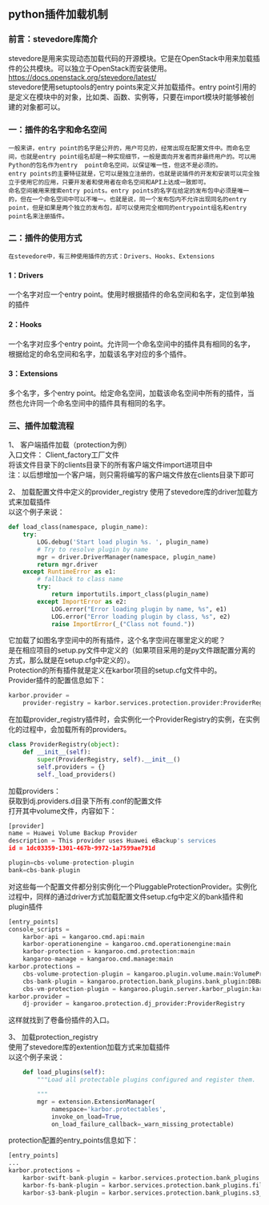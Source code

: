 ## python插件加载机制

### 前言：stevedore库简介
stevedore是用来实现动态加载代码的开源模块。它是在OpenStack中用来加载插件的公共模块。可以独立于OpenStack而安装使用。  https://docs.openstack.org/stevedore/latest/  
stevedore使用setuptools的entry points来定义并加载插件。entry point引用的是定义在模块中的对象，比如类、函数、实例等，只要在import模块时能够被创建的对象都可以。

### 一：插件的名字和命名空间
    一般来讲，entry point的名字是公开的，用户可见的，经常出现在配置文件中。而命名空间，也就是entry point组名却是一种实现细节，一般是面向开发者而非最终用户的。可以用Python的包名作为entry  point命名空间，以保证唯一性，但这不是必须的。  
    entry points的主要特征就是，它可以是独立注册的，也就是说插件的开发和安装可以完全独立于使用它的应用，只要开发者和使用者在命名空间和API上达成一致即可。  
    命名空间被用来搜索entry points。entry points的名字在给定的发布包中必须是唯一的，但在一个命名空间中可以不唯一。也就是说，同一个发布包内不允许出现同名的entry point，但是如果是两个独立的发布包，却可以使用完全相同的entrypoint组名和entry point名来注册插件。
    
### 二：插件的使用方式
    在stevedore中，有三种使用插件的方式：Drivers、Hooks、Extensions
#### 1：Drivers        
一个名字对应一个entry point。使用时根据插件的命名空间和名字，定位到单独的插件  

#### 2：Hooks  
一个名字对应多个entry point。允许同一个命名空间中的插件具有相同的名字，根据给定的命名空间和名字，加载该名字对应的多个插件。  

#### 3：Extensions  
多个名字，多个entry point。给定命名空间，加载该命名空间中所有的插件，当然也允许同一个命名空间中的插件具有相同的名字。

### 三、插件加载流程
1、	客户端插件加载（protection为例）  
入口文件： Client_factory工厂文件  
将该文件目录下的clients目录下的所有客户端文件import进项目中  
注：以后想增加一个客户端，则只需将编写的客户端文件放在clients目录下即可  

2、	加载配置文件中定义的provider_registry 
使用了stevedore库的driver加载方式来加载插件  
以这个例子来说：
```python
def load_class(namespace, plugin_name):
    try:
        LOG.debug('Start load plugin %s. ', plugin_name)
        # Try to resolve plugin by name
        mgr = driver.DriverManager(namespace, plugin_name)
        return mgr.driver
    except RuntimeError as e1:
        # fallback to class name
        try:
            return importutils.import_class(plugin_name)
        except ImportError as e2:
            LOG.error("Error loading plugin by name, %s", e1)
            LOG.error("Error loading plugin by class, %s", e2)
            raise ImportError(_("Class not found."))
```
它加载了如图名字空间中的所有插件，这个名字空间在哪里定义的呢？  
是在相应项目的setup.py文件中定义的（如果项目采用的是py文件跟配置分离的方式，那么就是在setup.cfg中定义的）。  
Protection的所有插件就是定义在karbor项目的setup.cfg文件中的。  
Provider插件的配置信息如下：
```python
karbor.provider =
    provider-registry = karbor.services.protection.provider:ProviderRegistry
```
在加载provider_registry插件时，会实例化一个ProviderRegistry的实例，在实例化的过程中，会加载所有的providers。
```python
class ProviderRegistry(object):
    def __init__(self):
        super(ProviderRegistry, self).__init__()
        self.providers = {}
        self._load_providers()
```
加载providers：  
获取到dj.providers.d目录下所有.conf的配置文件     
打开其中volume文件，内容如下：  
```python
[provider]
name = Huawei Volume Backup Provider
description = This provider uses Huawei eBackup's services
id = 1dc03359-1301-467b-9972-1a7599ae791d

plugin=cbs-volume-protection-plugin
bank=cbs-bank-plugin
```
对这些每一个配置文件都分别实例化一个PluggableProtectionProvider。实例化过程中，同样的通过driver方式加载配置文件setup.cfg中定义的bank插件和plugin插件
```python
[entry_points]
console_scripts =
    karbor-api = kangaroo.cmd.api:main
    karbor-operationengine = kangaroo.cmd.operationengine:main
    karbor-protection = kangaroo.cmd.protection:main
    kangaroo-manage = kangaroo.cmd.manage:main
karbor.protections =
    cbs-volume-protection-plugin = kangaroo.plugin.volume.main:VolumeProtection
    cbs-bank-plugin = kangaroo.protection.bank_plugins.bank_plugin:DBBankPlugin
    cbs-vm-protection-plugin = kangaroo.plugin.server.karbor_plugin:karbor_nova_plugin
karbor.provider =
    dj-provider = kangaroo.protection.dj_provider:ProviderRegistry
```
这样就找到了卷备份插件的入口。  

3、	加载protection_registry  
使用了stevedore库的extention加载方式来加载插件  
以这个例子来说：
```python
    def load_plugins(self):
        """Load all protectable plugins configured and register them.

        """
        mgr = extension.ExtensionManager(
            namespace='karbor.protectables',
            invoke_on_load=True,
            on_load_failure_callback=_warn_missing_protectable)
```
protection配置的entry_points信息如下：
```python
[entry_points]
...
karbor.protections =
    karbor-swift-bank-plugin = karbor.services.protection.bank_plugins.swift_bank_plugin:SwiftBankPlugin
    karbor-fs-bank-plugin = karbor.services.protection.bank_plugins.file_system_bank_plugin:FileSystemBankPlugin
    karbor-s3-bank-plugin = karbor.services.protection.bank_plugins.s3_bank_plugin:S3BankPlugin
```

